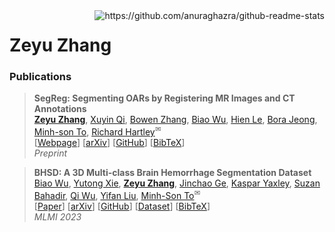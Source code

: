 <img align="right" src="https://github-readme-stats.vercel.app/api/top-langs/?username=steve-zeyu-zhang&hide=HTML" alt="https://github.com/anuraghazra/github-readme-stats" />


<h1> Zeyu Zhang </h1>

<!--
<h3> Biography </h3>
-->

<h3> Publications </h3>

> **SegReg: Segmenting OARs by Registering MR Images and CT Annotations**<br>
> [**Zeyu Zhang**](https://steve-zeyu-zhang.github.io), [Xuyin Qi](https://www.linkedin.com/in/xuyin-q-29672524a/), [Bowen Zhang](https://www.adelaide.edu.au/directory/b.zhang), [Biao Wu](https://scholar.google.com/citations?user=Y3SBBWMAAAAJ&hl=en), [Hien Le](https://iconcancercentre.com.au/doctor/hien-le), [Bora Jeong](https://www.linkedin.com/in/bora-jeong-5a3177231/), [Minh-son To](https://www.flinders.edu.au/people/minhson.to), [Richard Hartley](https://users.cecs.anu.edu.au/~hartley/)<sup>✉</sup><br>
> [[Webpage](https://steve-zeyu-zhang.github.io/SegReg/)] [[arXiv](https://arxiv.org/abs/2311.06956)] [[GitHub](https://github.com/steve-zeyu-zhang/SegReg)] [[BibTeX](https://steve-zeyu-zhang.github.io/SegReg/webpage/scholar.html)]<br>
> _Preprint_


> **BHSD: A 3D Multi-class Brain Hemorrhage Segmentation Dataset**<br>
> [Biao Wu](https://scholar.google.com/citations?user=Y3SBBWMAAAAJ&hl=en), [Yutong Xie](https://v3alab.github.io/author/yutong-xie/), [**Zeyu Zhang**](https://steve-zeyu-zhang.github.io), [Jinchao Ge](https://github.com/jinchaogjc), [Kaspar Yaxley](https://radiopaedia.org/users/kaspar-lewis-yaxley?lang=us), [Suzan Bahadir](https://au.linkedin.com/in/suzan-bahadir-57870416b), [Qi Wu](http://www.qi-wu.me/), [Yifan Liu](https://scholar.google.com/citations?user=ksQ4JnQAAAAJ&hl=zh-CN), [Minh-Son To](https://www.flinders.edu.au/people/minhson.to)<sup>✉</sup><br>
> [[Paper](https://doi.org/10.1007/978-3-031-45673-2_15)] [[arXiv](https://arxiv.org/abs/2308.11298.pdf)] [[GitHub](https://github.com/White65534/BHSD)] [[Dataset](https://www.kaggle.com/datasets/stevezeyuzhang/bhsd-dataset)] [[BibTeX](https://github.com/White65534/BHSD/tree/main#citation)]<br>
> _MLMI 2023_

<!--
<h3> Research Experience </h3>


<h3> Education </h3>
-->




